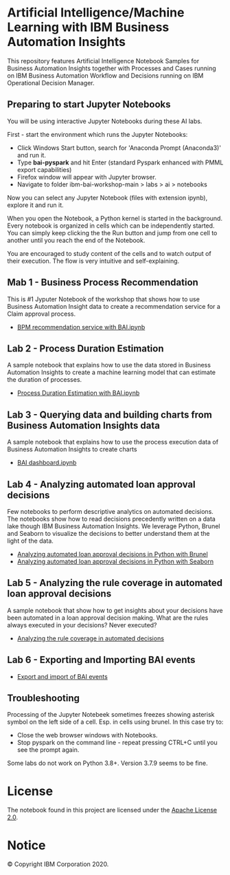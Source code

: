 # Artificial Intelligence/Machine Learning with IBM Business Automation Insights
This repository features Artificial Intelligence Notebook Samples for Business Automation Insights together with Processes and Cases running on IBM Business Automation Workflow and Decisions running on IBM Operational Decision Manager.

## Preparing to start Jupyter Notebooks
You will be using interactive Jupyter Notebooks during these AI labs.

First - start the environment which runs the Jupyter Notebooks:
- Click Windows Start button, search for 'Anaconda Prompt (Anaconda3)' and run it.
- Type **bai-pyspark** and hit Enter (standard Pyspark enhanced with PMML export capabilities)
- Firefox window will appear with Jupyter browser.
- Navigate to folder ibm-bai-workshop-main > labs > ai > notebooks

Now you can select any Jupyter Notebook (files with extension ipynb), explore it and run it.

When you open the Notebook, a Python kernel is started in the background. Every notebook is organized in cells which can be independently started. You can simply keep clicking the the Run button and jump from one cell to another until you reach the end of the Notebook.

You are encouraged to study content of the cells and to watch output of their execution. The flow is very intuitive and self-explaining.

## Mab 1 - Business Process Recommendation

This is #1 Jyputer Notebook of the workshop that shows how to use Business Automation Insight data to create a recommendation service for a Claim approval process.

- [BPM recommendation service with BAI.ipynb](./notebooks/BPM%20recommendation%20service%20with%20BAI.ipynb)

## Lab 2 - Process Duration Estimation

A sample notebook that explains how to use the data stored in Business Automation Insights to create a machine learning model that can estimate the duration of processes.

- [Process Duration Estimation with BAI.ipynb](./notebooks/Process%20Duration%20Estimation%20with%20BAI.ipynb)

## Lab 3 - Querying data and building charts from Business Automation Insights data

A sample notebook that explains how to use the process execution data of Business Automation Insights to create charts 

- [BAI dashboard.ipynb](./notebooks/BAI%20dashboard.ipynb)

## Lab 4 - Analyzing automated loan approval decisions

Few notebooks to perform descriptive analytics on automated decisions. The notebooks show how to read decisions precedently written on a data lake though IBM Business Automation Insights. We leverage Python, Brunel and Seaborn to visualize the decisions to better understand them at the light of the data.

- [Analyzing automated loan approval decisions in Python with Brunel](./notebooks/Analyzing%20loan%20approval%20decisions%20in%20Python%20with%20Brunel.ipynb)
- [Analyzing automated loan approval decisions in Python with Seaborn](./notebooks/Analyzing%20loan%20approval%20decisions%20in%20Python%20with%20Seaborn.ipynb)

## Lab 5 - Analyzing the rule coverage in automated loan approval decisions

A sample notebook that show how to get insights about your decisions have been automated in a loan approval decision making.
What are the rules always executed in your decisions? Never executed?

- [Analyzing the rule coverage in automated decisions](./notebooks/Analyzing%20the%20rule%20coverage%20in%20automated%20decisions.ipynb)
 
## Lab 6 - Exporting and Importing BAI events

- [Export and import of BAI events](./EVENT-EXPORT-IMPORT.md)

## Troubleshooting
Processing of the Jupyter Notebeek sometimes freezes showing asterisk symbol on the left side of a cell. Esp. in cells using brunel. In this case try to:
- Close the web browser windows with Notebooks.
- Stop pyspark on the command line - repeat pressing CTRL+C until you see the prompt again.

Some labs do not work on Python 3.8+. Version 3.7.9 seems to be fine.

# License
The notebook found in this project are licensed under the [Apache License 2.0](LICENSE).

# Notice
© Copyright IBM Corporation 2020.
